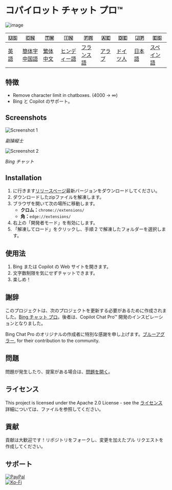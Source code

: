 # コパイロット チャット プロ™

![image](https://user-images.githubusercontent.com/69091361/297645227-67e62dd6-9322-4622-aa35-f7624fdf8698.png)

| 🇺🇸            | 🇨🇳                      | 🇹🇼                    | 🇮🇳                   | 🇫🇷                  | 🇦🇪                | 🇩🇪                 | 🇯🇵                | 🇪🇸                  |
| --------------- | ------------------------- | ----------------------- | ---------------------- | --------------------- | ------------------- | -------------------- | ------------------- | --------------------- |
| [英語](README.md) | [簡体字中国語](README.zh-CN.md) | [繁体中文](README.zh-TW.md) | [ヒンディー語](README.hi.md) | [フランス語](README.fr.md) | [アラブ](README.ar.md) | [ドイツ人](README.de.md) | [日本語](README.ja.md) | [スペイン語](README.es.md) |

## 特徴

-   Remove character limit in chatboxes. (4000 -> ∞)
-   Bing と Copilot のサポート。

## Screenshots

![Screenshot 1](https://user-images.githubusercontent.com/69091361/297644441-b17ea2d1-94c4-4543-92fd-d094bb8187c6.png)

_副操縦士_

![Screenshot 2](https://user-images.githubusercontent.com/69091361/297644588-1b3c7295-c6b2-46f9-9999-a99c95aad580.png)

_Bing チャット_

## Installation

1.  に行きます[リリースページ](https://github.com/qzxtu/Copilot-Chat-Pro/releases)最新バージョンをダウンロードしてください。
2.  ダウンロードしたzipファイルを解凍します。
3.  ブラウザを開いて次の場所に移動します。
    -   **クロム：**`chrome://extensions/`
    -   **角：**`edge://extensions/`
4.  右上の「開発者モード」を有効にします。
5.  「解凍してロード」をクリックし、手順 2 で解凍したフォルダーを選択します。

## 使用法

1.  Bing または Copilot の Web サイトを開きます。
2.  文字数制限を気にせずチャットできます。
3.  楽しめ！

## 謝辞

このプロジェクトは、次のプロジェクトを更新する必要があるために作成されました。[Bing チャット プロ](https://github.com/blueagler/Bing-Chat-Pro)。後者は、Copilot Chat Pro™ 開発のインスピレーションとなりました。

Bing Chat Pro のオリジナルの作成者に特別な感謝を申し上げます。[ブルーアグラー](https://github.com/blueagler), for their contribution to the community.

## 問題

問題が発生したり、提案がある場合は、[問題を開く](https://github.com/qzxtu/copilot-chat-pro/issues)。

## ライセンス

This project is licensed under the Apache 2.0 License - see the [ライセンス](LICENSE)詳細については、ファイルを参照してください。

## 貢献

貢献は大歓迎です！リポジトリをフォークし、変更を加えたプル リクエストを作成してください。

## サポート

[![PayPal](https://img.shields.io/badge/PayPal-00457C?style=for-the-badge&logo=paypal&logoColor=white)](https://paypal.me/nova355killer)  
[![Ko-Fi](https://img.shields.io/badge/kofi-00457C?style=for-the-badge&logo=ko-fi&logoColor=white)](https://ko-fi.com/nova355)

